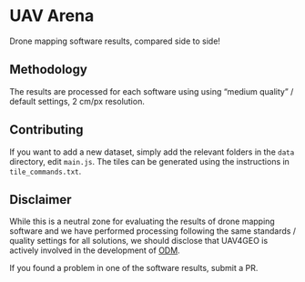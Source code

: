 # UAV Arena

Drone mapping software results, compared side to side!

## Methodology

The results are processed for each software using using “medium quality” / default settings, 2 cm/px resolution.

## Contributing

If you want to add a new dataset, simply add the relevant folders in the `data` directory, edit `main.js`. The tiles can be generated using the instructions in `tile_commands.txt`.

## Disclaimer

While this is a neutral zone for evaluating the results of drone mapping software and we have performed processing following 
the same standards / quality settings for all solutions, we should disclose that UAV4GEO is actively involved in the development of [ODM](https://github.com/OpenDroneMap/ODM).

If you found a problem in one of the software results, submit a PR. 

